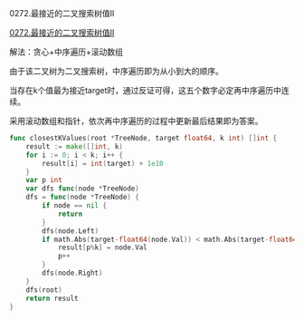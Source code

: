 0272.最接近的二叉搜索树值II

[0272.最接近的二叉搜索树值II](https://leetcode.cn/problems/closest-binary-search-tree-value-ii/)



解法：贪心+中序遍历+滚动数组



由于该二叉树为二叉搜索树，中序遍历即为从小到大的顺序。

当存在k个值最为接近target时，通过反证可得，这五个数字必定再中序遍历中连续。

采用滚动数组和指针，依次再中序遍历的过程中更新最后结果即为答案。



```go
func closestKValues(root *TreeNode, target float64, k int) []int {
	result := make([]int, k)
	for i := 0; i < k; i++ {
		result[i] = int(target) + 1e10
	}
	var p int
	var dfs func(node *TreeNode)
	dfs = func(node *TreeNode) {
		if node == nil {
			return
		}
		dfs(node.Left)
		if math.Abs(target-float64(node.Val)) < math.Abs(target-float64(result[p%k])) {
			result[p%k] = node.Val
			p++
		}
		dfs(node.Right)
	}
	dfs(root)
	return result
}
```


